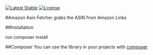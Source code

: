 [![Latest Stable](http://img.shields.io/packagist/v/schmiddim/amazon-asin-fetcher.svg)](https://packagist.org/p/schmiddim/amazon-asin-fetcher)
[![License](http://img.shields.io/packagist/l/schmiddim/amazon-asin-fetcher.svg)](https://packagist.org/p/schmiddim/amazon-asin-fetcher)

#Amazon Asin Fetcher
grabs the ASIN from Amazon Links



##Installation

run composer install


##Composer
You can use the library in your projects with [composer](https://getcomposer.org/)



